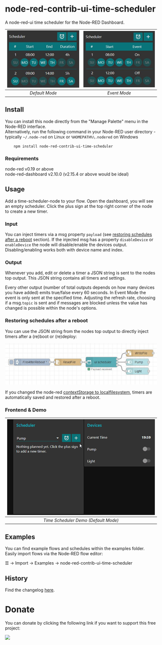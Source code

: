 # node-red-contrib-ui-time-scheduler
A node-red-ui time scheduler for the Node-RED Dashboard.  

| ![](images/time-scheduler.jpg) | ![](images/time-scheduler-em.jpg) |
| :----------------------------: | :-------------------------------: |
|         *Default Mode*         |           *Event Mode*            |

## Install
  
You can install this node directly from the "Manage Palette" menu in the Node-RED interface.  
Alternatively, run the following command in your Node-RED user directory - typically `~/.node-red` on Linux or `%HOMEPATH%\.nodered` on Windows

        npm install node-red-contrib-ui-time-scheduler

### Requirements ###
node-red v0.19 or above  
node-red-dashboard v2.10.0 (v2.15.4 or above would be ideal)
  
## Usage
  
Add a time-scheduler-node to your flow. Open the dashboard, you will see an empty scheduler.
Click the plus sign at the top right corner of the node to create a new timer.
  
### Input
  
You can inject timers via a msg property `payload` (see [restoring schedules after a reboot](#Restoring-schedules-after-a-reboot) section). If the injected msg has a property `disableDevice` or `enableDevice` the node will disable/enable the devices output. Disabling/enabling works both with device name and index.
  
### Output
  
Whenever you add, edit or delete a timer a JSON string is sent to the nodes top output. This JSON string contains all timers and settings.

Every other output (number of total outputs depends on how many devices you have added) emits true/false every 60 seconds. In Event Mode the event is only sent at the specified time. Adjusting the refresh rate, choosing if a msg.`topic` is sent and if messages are blocked unless the value has changed is possible within the node's options.

### Restoring schedules after a reboot
  
You can use the JSON string from the nodes top output to directly inject timers after a (re)boot or (re)deploy:
  
![](images/time-scheduler-flow.jpg)
  
If you changed the node-red <a target="blank" href="https://nodered.org/docs/user-guide/context#context-stores">contextStorage to localfilesystem</a>, timers are automatically saved and restored after a reboot.
  
### Frontend & Demo
  
![](images/time-scheduler-demo.gif) |
:--: |
*Time Scheduler Demo (Default Mode)* |

## Examples
  
You can find example flows and schedules within the examples folder.
Easily import flows via the Node-RED flow editor:
  
☰ -> Import -> Examples -> node-red-contrib-ui-time-scheduler
  
## History
  
Find the changelog [here](CHANGELOG.md).
  
# Donate
  
You can donate by clicking the following link if you want to support this free project:
  
<a target="blank" href="https://www.paypal.me/fellinga"><img src="https://img.shields.io/badge/Donate-PayPal-blue.svg"/></a>
